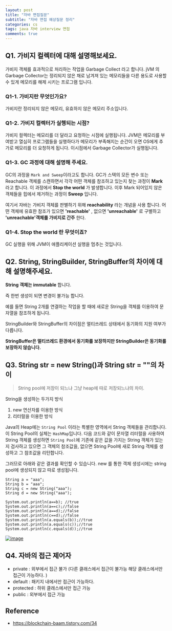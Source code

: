 ```yaml
---
layout: post
title: "자바 면접질문"
subtitle: "자바 면접 예상질문 정리"
categories: cs
tags: java 자바 interview 면접
comments: true
---
```


## Q1. 가비지 컬렉터에 대해 설명해보세요.

가비지 객체를 효과적으로 처리하는 작업을 Garbage Collect 라고 합니다. jVM 의 Garbage Collector는 정리되지 않은 채로 남겨져 있는 메모리들을 다른 용도로 사용할 수 있게 메모리를 해제 시키는 프로그램 입니다.

### Q1-1. 가비지란 무엇인가요?

가비지란 정리되지 않은 메모리, 유효하지 않은 메모리 주소입니다. 

### Q1-2. 가비지 컬렉터가 실행되는 시점? 

가비지 컬렉터는 메모리를 더 달라고 요청하는 시점에 실행됩니다. JVM은 메모리를 부여받고 열심히 프로그램들을 실행하다가 메모리가 부족해지는 순간이 오면 OS에게 추가로 메모리를 더 요청하게 됩니다. 이시점에서 Garbage Collector가 실행됩니다.

### Q1-3. GC 과정에 대해 설명해 주세요.

GC의 과정을 `Mark and Sweep`이라고도 합니다. GC가 스택의 모든 변수 또는 Reachable 객체를 스캔하면서 각각 어떤 객체를 참조하고 있는지 찾는 과정이 **Mark** 라고 합니다. 이 과정에서 **Stop the world** 가 발생합니다. 이후 Mark 되어있지 않은 객체들을 힙에서 제거하는 과정이 **Sweep** 입니다.

여기서 자바는 가비지 객체를 판별하기 위해  **reachability** 라는 개념을 사용 합니다. 어떤 객체에 유효한 참조가 있으면 **'reachable'** , 없으면 **'unreachable'** 로 구별하고 **'unreachable'객체를 가비지로 간주** 한다.

### Q1-4. Stop the world 란 무엇이죠?

 GC 실행을 위해 JVM이 애플리케이션 실행을 멈추는 것입니다. 



## Q2. String, StringBuilder, StringBuffer의 차이에 대해 설명해주세요.

**String 객체는 immutable** 합니다.

즉 한번 생성이 되면 변경이 불가능 합니다.

예를 들면 String 2개를 연결하는 작업을 할 때에 새로운 String을 객체를 이용하여 문자열을 참조하게 됩니다.

StringBuilder와 StringBuffer의 차이점은 멀티쓰레드 상태에서 동기화의 지원 여부가 다릅니다.

**StringBuffer은 멀티쓰레드 환경에서 동기화를 보장하지만 StringBuilder은 동기화를 보장하지 않습니다.**



## Q3. String str = new String()과 String str = ""의 차이

> String pool에 저장이 되느냐 그냥 heap에 따로 저장되느냐의 차이.

String을 생성하는 두가지 방식

1. new 연산자를 이용한 방식
2. 리터럴을 이용한 방식

Java의 Heap에는 `String Pool` 이라는 특별한 영역에서 String 객체들을 관리합니다. 이 String Pool의 실체는 `HashMap`입니다. 다음 코드와 같이 문자열 리터럴을 사용하여 String 객체를 생성하면 `String Pool`에 기존에 같은 값을 가지는 String 객체가 있는지 검사하고 있으면 그 객체의 참조값을, 없으면 String Pool에 새로 String 객체를 생성하고 그 참조값을 리턴합니다.

그러므로 아래와 같은 결과를 확인할 수 있습니다. new 를 통한 객체 생성시에는 string pool에 생성되지 않고 따로 생성됩니다.

```
String a = "aaa";
String b = "aaa";
String c = new String("aaa");
String d = new String("aaa");

System.out.println(a==b); //true
System.out.println(a==c);//false
System.out.println(a==d);//false
System.out.println(c==d);//false
System.out.println(a.equals(b));//true
System.out.println(a.equals(c));//true
System.out.println(c.equals(d));//true
```

[![image](https://user-images.githubusercontent.com/36303777/96821049-28df3780-1462-11eb-9cc3-389229ad0980.png)](https://user-images.githubusercontent.com/36303777/96821049-28df3780-1462-11eb-9cc3-389229ad0980.png)



## Q4. 자바의 접근 제어자

- private : 외부에서 접근 불가 (다른 클래스에서 접근이 불가능 해당 클래스에서만 접근이 가능하다. )
- default : 패키지 내에서만 접근이 가능하다. 
- protected : 하위 클래스에서만 접근 가능
- public : 외부에서 접근 가능





## Reference

* https://blockchain-baam.tistory.com/34